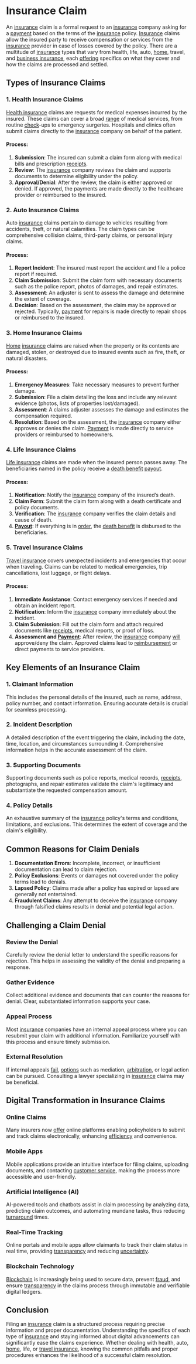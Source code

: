 # Insurance Claim

An [insurance](../i/insurance.md) claim is a formal request to an [insurance](../i/insurance.md) company asking for a [payment](../p/payment.md) based on the terms of the [insurance](../i/insurance.md) policy. [Insurance](../i/insurance.md) claims allow the insured party to receive compensation or services from the [insurance](../i/insurance.md) provider in case of losses covered by the policy. There are a multitude of [insurance](../i/insurance.md) types that vary from health, life, auto, [home](../h/home.md), travel, and [business insurance](../b/business_insurance.md), each [offering](../o/offering.md) specifics on what they cover and how the claims are processed and settled.

## Types of Insurance Claims

### 1. Health Insurance Claims

[Health insurance](../h/health_insurance.md) claims are requests for medical expenses incurred by the insured. These claims can cover a broad [range](../r/range.md) of medical services, from routine [check](../c/check.md)-ups to emergency surgeries. Hospitals and clinics often submit claims directly to the [insurance](../i/insurance.md) company on behalf of the patient.

#### Process:

1. **Submission**: The insured can submit a claim form along with medical bills and prescription [receipts](../r/receipt.md).
2. **Review**: The [insurance](../i/insurance.md) company reviews the claim and supports documents to determine eligibility under the policy.
3. **Approval/Denial**: After the review, the claim is either approved or denied. If approved, the payments are made directly to the healthcare provider or reimbursed to the insured.

### 2. Auto Insurance Claims

Auto [insurance](../i/insurance.md) claims pertain to damage to vehicles resulting from accidents, theft, or natural calamities. The claim types can be comprehensive collision claims, third-party claims, or personal injury claims.

#### Process:

1. **Report Incident**: The insured must report the accident and file a police report if required.
2. **Claim Submission**: Submit the claim form with necessary documents such as the police report, photos of damages, and repair estimates.
3. **Assessment**: An adjuster is sent to assess the damage and determine the extent of coverage.
4. **Decision**: Based on the assessment, the claim may be approved or rejected. Typically, [payment](../p/payment.md) for repairs is made directly to repair shops or reimbursed to the insured.

### 3. Home Insurance Claims

[Home](../h/home.md) [insurance](../i/insurance.md) claims are raised when the property or its contents are damaged, stolen, or destroyed due to insured events such as fire, theft, or natural disasters.

#### Process:

1. **Emergency Measures**: Take necessary measures to prevent further damage.
2. **Submission**: File a claim detailing the loss and include any relevant evidence (photos, lists of properties lost/damaged).
3. **Assessment**: A claims adjuster assesses the damage and estimates the compensation required.
4. **Resolution**: Based on the assessment, the [insurance](../i/insurance.md) company either approves or denies the claim. [Payment](../p/payment.md) is made directly to service providers or reimbursed to homeowners.

### 4. Life Insurance Claims

[Life insurance](../l/life_insurance.md) claims are made when the insured person passes away. The beneficiaries named in the policy receive a [death benefit](../d/death_benefit.md) [payout](../p/payout.md).

#### Process:

1. **Notification**: Notify the [insurance](../i/insurance.md) company of the insured’s death.
2. **Claim Form**: Submit the claim form along with a death certificate and policy documents.
3. **Verification**: The [insurance](../i/insurance.md) company verifies the claim details and cause of death.
4. **[Payout](../p/payout.md)**: If everything is in [order](../o/order.md), the [death benefit](../d/death_benefit.md) is disbursed to the beneficiaries.

### 5. Travel Insurance Claims

[Travel insurance](../t/travel_insurance.md) covers unexpected incidents and emergencies that occur when traveling. Claims can be related to medical emergencies, trip cancellations, lost luggage, or flight delays.

#### Process:

1. **Immediate Assistance**: Contact emergency services if needed and obtain an incident report.
2. **Notification**: Inform the [insurance](../i/insurance.md) company immediately about the incident.
3. **Claim Submission**: Fill out the claim form and attach required documents like [receipts](../r/receipt.md), medical reports, or proof of loss.
4. **Assessment and [Payment](../p/payment.md)**: After review, the [insurance](../i/insurance.md) company [will](../w/will.md) approve/deny the claim. Approved claims lead to [reimbursement](../r/reimbursement.md) or direct payments to service providers.

## Key Elements of an Insurance Claim

### 1. Claimant Information

This includes the personal details of the insured, such as name, address, policy number, and contact information. Ensuring accurate details is crucial for seamless processing.

### 2. Incident Description

A detailed description of the event triggering the claim, including the date, time, location, and circumstances surrounding it. Comprehensive information helps in the accurate assessment of the claim.

### 3. Supporting Documents

Supporting documents such as police reports, medical records, [receipts](../r/receipt.md), photographs, and repair estimates validate the claim's legitimacy and substantiate the requested compensation amount.

### 4. Policy Details

An exhaustive summary of the [insurance](../i/insurance.md) policy's terms and conditions, limitations, and exclusions. This determines the extent of coverage and the claim's eligibility.

## Common Reasons for Claim Denials

1. **Documentation Errors**: Incomplete, incorrect, or insufficient documentation can lead to claim rejection.
2. **Policy Exclusions**: Events or damages not covered under the policy terms lead to denials.
3. **Lapsed Policy**: Claims made after a policy has expired or lapsed are generally not entertained.
4. **Fraudulent Claims**: Any attempt to deceive the [insurance](../i/insurance.md) company through falsified claims results in denial and potential legal action.

## Challenging a Claim Denial

### Review the Denial

Carefully review the denial letter to understand the specific reasons for rejection. This helps in assessing the validity of the denial and preparing a response.

### Gather Evidence

Collect additional evidence and documents that can counter the reasons for denial. Clear, substantiated information supports your case.

### Appeal Process

Most [insurance](../i/insurance.md) companies have an internal appeal process where you can resubmit your claim with additional information. Familiarize yourself with this process and ensure timely submission.

### External Resolution

If internal appeals [fail](../f/fail.md), [options](../o/options.md) such as mediation, [arbitration](../a/arbitration.md), or legal action can be pursued. Consulting a lawyer specializing in [insurance](../i/insurance.md) claims may be beneficial.

## Digital Transformation in Insurance Claims

### Online Claims

Many insurers now [offer](../o/offer.md) online platforms enabling policyholders to submit and track claims electronically, enhancing [efficiency](../e/efficiency.md) and convenience.

### Mobile Apps

Mobile applications provide an intuitive interface for filing claims, uploading documents, and contacting [customer service](../c/customer_service.md), making the process more accessible and user-friendly.

### Artificial Intelligence (AI)

AI-powered tools and chatbots assist in claim processing by analyzing data, predicting claim outcomes, and automating mundane tasks, thus reducing [turnaround](../t/turnaround.md) times.

### Real-Time Tracking

Online portals and mobile apps allow claimants to track their claim status in real time, providing [transparency](../t/transparency.md) and reducing [uncertainty](../u/uncertainty_in_trading.md).

### Blockchain Technology

[Blockchain](../b/blockchain_in_trading.md) is increasingly being used to secure data, prevent [fraud](../f/fraud.md), and ensure [transparency](../t/transparency.md) in the claims process through immutable and verifiable digital ledgers.

## Conclusion

Filing an [insurance](../i/insurance.md) claim is a structured process requiring precise information and proper documentation. Understanding the specifics of each type of [insurance](../i/insurance.md) and staying informed about digital advancements can significantly ease the claims experience. Whether dealing with health, auto, [home](../h/home.md), life, or [travel insurance](../t/travel_insurance.md), knowing the common pitfalls and proper procedures enhances the likelihood of a successful claim resolution.